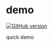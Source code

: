 # demo
[![GitHub version](https://badge.fury.io/gh/casa-vega%2Fdemo.svg)](https://badge.fury.io/gh/casa-vega%2Fdemo)

quick demo
